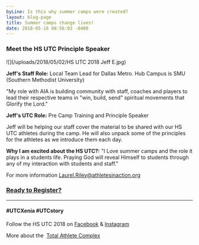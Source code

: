 ```yaml
---
byLine: Is this why summer camps were created?
layout: blog-page
title: Summer camps change lives!
date: 2018-05-16 08:56:03 -0400
---
```

### Meet the HS UTC Principle Speaker

![](/uploads/2018/05/02/HS UTC 2018 Jeff E.jpg)

**Jeff's Staff Role:**  Local Team Lead for Dallas Metro. Hub Campus is SMU (Southern Methodist University)

"My role with AIA is building community with staff, coaches and players to lead their respective teams in "win, build, send" spiritual movements that Glorify the Lord."

**Jeff's UTC Role:**  Pre Camp Training and Principle Speaker

Jeff will be helping our staff cover the material to be shared with our HS UTC athletes during the camp.  He will also unpack some of the principles for the athletes as we introduce them each day.

**Why I am excited about the HS UTC?:**  "I Love summer camps and the role it plays in a students life. Praying God will reveal Himself to students through any of my interaction with students and staff."

For more information [Laurel.Riley@athletesinaction.org](mailto:laurel.riley@athletesinaction.org)

### [**Ready to Register?**](https://my.athletesinaction.org/public/forms/SCRC-Camp.aspx)

---

#### **#UTCXenia     #UTCstory**

Follow the HS UTC 2018 on  [Facebook](https://www.facebook.com/aiatotalathletecomplex/) & [Instagram](https://www.instagram.com/aia_sports_complex/)

More about the  [Total Athlete Complex](http://www.aiasportscomplex.com/)